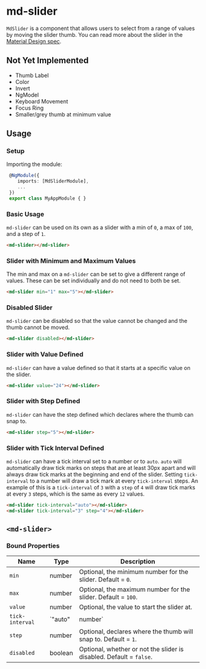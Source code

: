 # md-slider

`MdSlider` is a component that allows users to select from a range of values by moving the slider
thumb.
You can read more about the slider in the
[Material Design spec](https://material.google.com/components/sliders.html).

## Not Yet Implemented

* Thumb Label
* Color
* Invert
* NgModel
* Keyboard Movement
* Focus Ring
* Smaller/grey thumb at minimum value

## Usage

### Setup

Importing the module:
```ts
 @NgModule({
    imports: [MdSliderModule],
    ...
 })
 export class MyAppModule { }
```

### Basic Usage

`md-slider` can be used on its own as a slider with a min of `0`, a max of `100`, and a step of `1`.

```html
<md-slider></md-slider>
```

### Slider with Minimum and Maximum Values

The min and max on a `md-slider` can be set to give a different range of values.
These can be set individually and do not need to both be set.

```html
<md-slider min="1" max="5"></md-slider>
```

### Disabled Slider

`md-slider` can be disabled so that the value cannot be changed and the thumb cannot be moved.

```html
<md-slider disabled></md-slider>
```

### Slider with Value Defined

`md-slider` can have a value defined so that it starts at a specific value on the slider.

```html
<md-slider value="24"></md-slider>
```

### Slider with Step Defined

`md-slider` can have the step defined which declares where the thumb can snap to.

```html
<md-slider step="5"></md-slider>
```

### Slider with Tick Interval Defined

`md-slider` can have a tick interval set to a number or to `auto`.
`auto` will automatically draw tick marks on steps that are at least 30px apart and will always draw
tick marks at the beginning and end of the slider.
Setting `tick-interval` to a number will draw a tick mark at every `tick-interval` steps. An example
of this is a `tick-interval` of `3` with a `step` of `4` will draw tick marks at every `3` steps,
which is the same as every `12` values.

```html
<md-slider tick-interval="auto"></md-slider>
<md-slider tick-interval="3" step="4"></md-slider>
```

## `<md-slider>`

### Bound Properties

| Name | Type | Description |
| --- | --- | --- |
| `min` | number | Optional, the minimum number for the slider. Default = `0`. |
| `max` | number | Optional, the maximum number for the slider. Default = `100`. |
| `value` | number | Optional, the value to start the slider at. |
| `tick-interval` | `"auto" | number` | Optional, how many steps between tick marks. |
| `step` | number | Optional, declares where the thumb will snap to. Default = `1`. |
| `disabled` | boolean | Optional, whether or not the slider is disabled. Default = `false`. |
